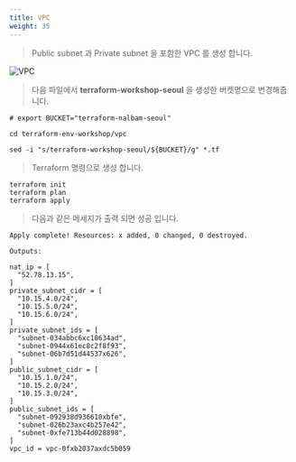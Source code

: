 ```yaml
---
title: VPC
weight: 35
---
```


> Public subnet 과 Private subnet 을 포함한 VPC 를 생성 합니다.

![VPC](../../provisioning/images/terraform_vpc_ach.png)

> 다음 파일에서 **terraform-workshop-seoul** 을 생성한 버켓명으로 변경해줍니다.

```
# export BUCKET="terraform-nalbam-seoul"

cd terraform-env-workshop/vpc

sed -i "s/terraform-workshop-seoul/${BUCKET}/g" *.tf
```

> Terraform 명령으로 생성 합니다.

```
terraform init
terraform plan
terraform apply
```

> 다음과 같은 메세지가 출력 되면 성공 입니다.

```
Apply complete! Resources: x added, 0 changed, 0 destroyed.

Outputs:

nat_ip = [
  "52.78.13.15",
]
private_subnet_cidr = [
  "10.15.4.0/24",
  "10.15.5.0/24",
  "10.15.6.0/24",
]
private_subnet_ids = [
  "subnet-034abbc6xc10634ad",
  "subnet-0944x61ec8c2f8f93",
  "subnet-06b7d51d44537x626",
]
public_subnet_cidr = [
  "10.15.1.0/24",
  "10.15.2.0/24",
  "10.15.3.0/24",
]
public_subnet_ids = [
  "subnet-092938d936610xbfe",
  "subnet-026b23axc4b257e42",
  "subnet-0xfe713b44d028898",
]
vpc_id = vpc-0fxb2037axdc5b059
```
